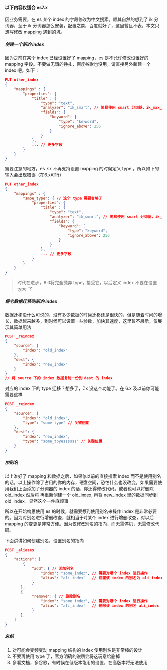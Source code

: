 #### 以下内容仅适合 es7.x
因业务需要，在 es 某个 index 的字段修改为中文搜索。顺其自然的想到了 ik 分词器，至于 ik 分词器怎么安装，配置之类，百度就好了，这里暂且不表，本文只想写修改 mapping 遇到的坑。

##### 创建一个新的 index
因为之前在某个 index 已经设置好了 mapping，es 是不允许修改设置好的 mapping 字段。不要做无谓的挣扎，百度谷歌也没用，请直接另外新建一个 index 吧。如下：
```json
PUT other_index
{
	"mappings" : {
		"properties": {
			"title" : {
				"type": "text",
				"analyzer": "ik_smart", // 简易使用 smart 分词器，ik_max_word 分词将会占用很大的空间
				"fields": {
					"keyword": {
						"type": "keyword",
						"ignore_above": 256
					}
				}
			},
			... // 更多字段
		}
	}
}
```

需要注意的地方，es 7.x 不再支持设置 mapping 的时候定义 type ，所以如下的输入会出现错误（在6.x可行）
```json
PUT other_index
{
	"mappings" : {
		"smoe_type": { // 这个 type 需要省略了 
            "properties": {
                "title" : {
                    "type": "text",
                    "analyzer": "ik_smart", // 简易使用 smart 分词器，ik_max_word 分词将会占用很大的空间
                    "fields": {
                        "keyword": {
                            "type": "keyword",
                            "ignore_above": 256
                        }
                    }
                },
                ... // 更多字段
            }
		}
	}
}
```

> 时代在进步，8.0将完全抛弃 type，接受它，以后定义 index 不要在设置 type 了 

##### 将老数据迁移到新的 index
数据迁移没什么可说的，没有多少数据的时候迁移还是很快的，但是随着时间的增长，数据越来越多，到时候可以设置一些参数，加快其速度，这里暂不展示，仅展示其简单用法
```json
POST _reindex
{
	"source": {
		"index": "old_index"
	},
	"dest": {
		"index": "new_index"
	}
}
// 将 source 下的 index 数据复制一份到 dest 的 index
```
对应的 index 下的 type 迁移？想多了，7.x 没这个功能了。在 6.x 及以前你可能需要这样
```json
POST _reindex
{
	"source": {
		"index": "old_index",
		"type": "some type" // 关键位置
	},
	"dest": {
		"index": "new_index",
		"type": "some_tpyessssss" // 关键位置
	}
}
```
##### 加别名
以上准好了 mapping 和数据之后，如果你以前的直接搜索 index 而不是使用别名的话，以上操作除了占用的你的内存，硬盘空间，恐怕什么也没改变，如果需要使用我们上面添加了分词器的 index 的话，你还得修改代码。或者也可以将删除 old_index 然后将 再重新创建一个 old_index, 再将 new_index 里的数据同步到 old_index。显然这个一件麻烦事

所以在开始构思使用 es 的时候，就需要想到使用别名来操作 index 是非常必要的。因为对别名进行增删改查，就相当于对某个 index 进行增删改查，对以后 mapping 的变更是非常方便。因为仅修改别名的指向，而无需停机，无需修改代码。

下面讲讲如何创建别名，设置别名的指向
```json
POST _aliases
{
	"actions": [
		{
			"add": { // 添加别名
				"index": "some_index", // 需要对哪个 index 进行操作
                "alias": "ali_index"   // 设置该 index 的别名为 ali_index
            }
       },
       {
			"remove": { // 删除别名
				"index": "some_index", // 需要对哪个 index 进行操作
                "alias": "ali_index"   // 删除该 index 的别名 ali_index
            }
       },
	]
}
```
##### 总结
1. 对可能会变频变动 mapping 结构的 index 使用别名是非常棒的设计
2. 不要再使用 type 了，官方明确的说明会将这玩意给删掉
3. 多看文档，多谷歌，有时候在低版本能用的设置，在高版本将无法使用

